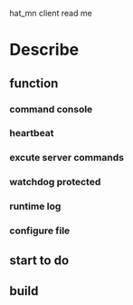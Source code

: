 hat_mn client read me

# Describe

## function

### command console 
### heartbeat
### excute server commands
### watchdog protected
### runtime log
### configure file

## start to do


## build

